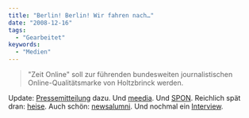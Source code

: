 ```yaml
---
title: "Berlin! Berlin! Wir fahren nach…"
date: "2008-12-16"
tags:
  - "Gearbeitet"
keywords:
  - "Medien"
---
```


> "Zeit Online" soll zur führenden bundesweiten journalistischen Online-Qualitätsmarke von Holtzbrinck werden.

Update: [Pressemitteilung](http://presse.zeit.de/pressemitteilungen//zeit_online_wird_ausgebaut.002121.html) dazu. Und [meedia](http://meedia.de/nc/details/article/blau-wird-mr-web-bei-holtzbrinck_100014602.html). Und [SPON](http://www.spiegel.de/kultur/gesellschaft/0,1518,596804,00.html). Reichlich spät dran: [heise](http://www.heise.de/newsticker/StudiVZ-Zoomer-Holtzbrinck-raeumt-auf--/meldung/120588). Auch schön: [newsalumni](http://newsalumni.wordpress.com/2008/12/16/newsalumni-bundelt-aktivitaten-zu-einem-netzwerk/). Und nochmal ein [Interview](http://meedia.de/nc/details/article/wir-setzen-voll-auf-die-marke-zeit-online_100014649.html).
